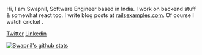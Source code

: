 Hi, I am Swapnil, Software Engineer based in India. I work on backend stuff & somewhat react too. I write blog 
posts at [railsexamples.com](https://railsexamples.com). Of course I watch cricket .

[Twitter](https://twitter.com/gourshete) [Linkedin](https://linkedin.com/swapnil.gourshete) 

[![Swapnil's github stats](https://github-readme-stats.vercel.app/api?username=gourshete)](https://github.com/gourshete)
